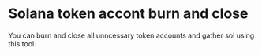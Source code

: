 # Solana token accont burn and close


You can burn and close all unncessary token accounts and gather sol using this tool.
